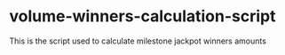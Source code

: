 # volume-winners-calculation-script
This is the script used to calculate milestone jackpot winners amounts
